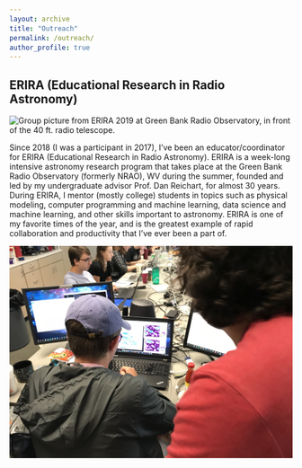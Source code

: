 ```yaml
---
layout: archive
title: "Outreach"
permalink: /outreach/
author_profile: true
---
```


## ERIRA (Educational Research in Radio Astronomy)

![Group picture from ERIRA 2019 at Green Bank Radio Observatory, in front of the 40 ft. radio telescope.](../images/outreach/group.JPG)

Since 2018 (I was a participant in 2017), I’ve been an educator/coordinator for ERIRA (Educational Research in Radio Astronomy). ERIRA is a week-long intensive astronomy research program that takes place at the Green Bank Radio Observatory (formerly NRAO), WV during the summer, founded and led by my undergraduate advisor Prof. Dan Reichart, for almost 30 years. During ERIRA, I mentor (mostly college) students in topics such as physical modeling, computer programming and machine learning, data science and machine learning, and other skills important to astronomy. ERIRA is one of my favorite times of the year, and is the greatest example of rapid collaboration and productivity that I’ve ever been a part of.

![Me teaching a student how to use radio telescope analysis software.](../images/outreach/erira_thesetup_2.JPG)